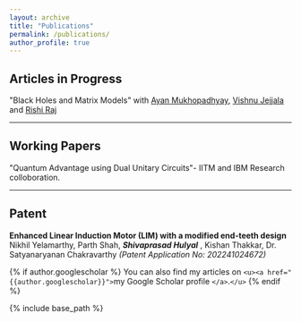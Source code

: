 ```yaml
---
layout: archive
title: "Publications"
permalink: /publications/
author_profile: true
---
```

## Articles in Progress

"Black Holes and Matrix Models" with [Ayan Mukhopadhyay](https://sites.google.com/view/ayan-mukhopadhyay/home), [Vishnu Jejjala](https://scholar.google.co.za/citations?user=jTGpnIYAAAAJ&hl=en) and [Rishi Raj](https://www.google.com/url?sa=t&rct=j&q=&esrc=s&source=web&cd=&cad=rja&uact=8&ved=2ahUKEwjz0N-f7OH8AhX2R2wGHasVBhYQFnoECBkQAQ&url=https%3A%2F%2Fin.linkedin.com%2Fin%2Frshrj&usg=AOvVaw36nwqThu931GOpMUxIgR3W)

---

## Working Papers

"Quantum Advantage using Dual Unitary Circuits"- IITM and IBM Research colloboration.

---

## Patent

**Enhanced Linear Induction Motor (LIM) with a modified end-teeth design**
Nikhil Yelamarthy, Parth Shah,  ***Shivaprasad Hulyal*** , Kishan Thakkar, Dr. Satyanaryanan Chakravarthy *(Patent Application No: 202241024672)*

{% if author.googlescholar %}
  You can also find my articles on `<u><a href="{{author.googlescholar}}">`my Google Scholar profile `</a>`.`</u>`
{% endif %}

{% include base_path %}

<!-- {% for post in site.publications reversed %}
  {% include archive-single.html %}
{% endfor %} -->
